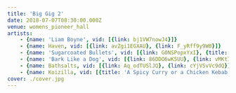 ```yaml
---
title: 'Big Gig 2'
date: 2018-07-07T08:30:00.000Z
venue: womens_pioneer_hall
artists:
    - {name: 'Liam Boyne', vid: [{link: bj1VW7nowJ4}]}
    - {name: Haven, vid: [{link: avZgi1EGXAU}, {link: F_yRff9y9W0}]}
    - {name: 'Sugarcoated Bullets', vid: [{link: G0NSPopxYxI}, {title: 'Wonderwall (Oasis cover)', link: LHk7IunQGY4}, {link: mSiBIMrjXH8}, {link: bUCKo9fBdMA}]}
    - {name: 'Bark Like a Dog', vid: [{link: 86DDO6wK5UU}, {link: vMKtIuPV5Fs}]}
    - {name: Bathsalts, vid: [{link: Aq_odTUSlJQ}, {link: cYjVSvVc9dQ}]}
    - {name: Koizilla, vid: [{title: 'A Spicy Curry or a Chicken Kebab', link: RmZl5aJcOq8}, {link: atDokY7bgdM}, {link: '--Nky_dMynM'}, {title: 'Rattlesnake (King Gizzard cover)', link: 9QFNAq8VHjU}]}
cover: ./cover.jpg
---
```

